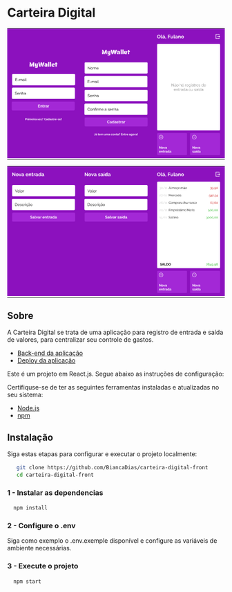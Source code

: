 # Carteira Digital
<table align="center">
  <tr>
    <td align="center" style="padding: 0; margin: 0;">
      <img src="src/images/1.png" width="200" alt="Imagem 1">
    </td>
    <td align="center" style="padding: 0; margin: 0;">
      <img src="src/images/2.png" width="200" alt="Imagem 2">
    </td>
    <td align="center" style="padding: 0; margin: 0;">
      <img src="src/images/3.png" width="200" alt="Imagem 3">
    </td>
  </tr>
</table>

<table align="center">
  <tr>
    <td align="center" style="padding: 0; margin: 0;">
      <img src="src/images/4.png" width="200" alt="Imagem 5">
    </td>
    <td align="center" style="padding: 0; margin: 0;">
      <img src="src/images/5.png" width="200" alt="Imagem 6">
    </td>
    <td align="center" style="padding: 0; margin: 0;">
      <img src="src/images/6.png" width="200" alt="Imagem 7">
  </tr>
</table>

## Sobre

A Carteira Digital se trata de uma aplicação para registro de entrada e saída de valores, para centralizar seu controle de gastos.

- [Back-end da aplicação](https://github.com/BiancaDias/carteira-digital-back)
- [Deploy da aplicação](https://carteira-digital-front.vercel.app/)

Este é um projeto em React.js. Segue abaixo as instruções de configuração:

Certifiquse-se de ter as seguintes ferramentas instaladas e atualizadas no seu sistema: 

- [Node.js](https://nodejs.org/)
- [npm](https://www.npmjs.com/)

## Instalação

Siga estas etapas para configurar e executar o projeto localmente:

```bash
   git clone https://github.com/BiancaDias/carteira-digital-front
   cd carteira-digital-front
```

### 1 - Instalar as dependencias
```bash
  npm install
```
### 2 - Configure o .env
Siga como exemplo o .env.exemple disponível e configure as variáveis de ambiente necessárias.

### 3 - Execute o projeto

```bash
  npm start
```
